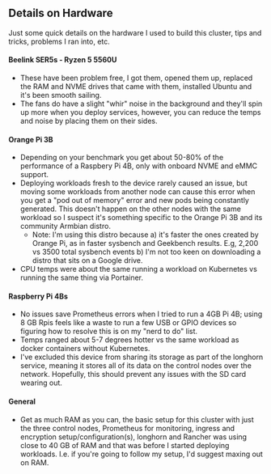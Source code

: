 ## Details on Hardware

Just some quick details on the hardware I used to build this cluster, tips and tricks, problems I ran into, etc. 


#### Beelink SER5s - Ryzen 5 5560U
* These have been problem free, I got them, opened them up, replaced the RAM and NVME drives that came with them, installed Ubuntu and it's been smooth sailing. 
* The fans do have a slight "whir" noise in the background and they'll spin up more when you deploy services, however, you can reduce the temps and noise by placing them on their sides.


#### Orange Pi 3B
* Depending on your benchmark you get about 50-80% of the performance of a Raspbery Pi 4B, only with onboard NVME and eMMC support.
* Deploying workloads fresh to the device rarely caused an issue, but moving some workloads from another node can cause this error when you get a "pod out of memory" error and new pods being constantly generated. This doesn't happen on the other nodes with the same workload so I suspect it's something specific to the Orange Pi 3B and its community Armbian distro. 
    * Note: I'm using this distro because a) it's faster the ones created by Orange Pi, as in faster sysbench and Geekbench results. E.g, 2,200 vs 3500 total sysbench events b) I'm not too keen on downloading a distro that sits on a Google drive. 
* CPU temps were about the same running a workload on Kubernetes vs running the same thing via Portainer. 

#### Raspberry Pi 4Bs 
* No issues save Prometheus errors when I tried to run a 4GB Pi 4B; using 8 GB Rpis feels like a waste to run a few USB or GPIO devices so figuring how to resolve this is on my "nerd to do" list. 
* Temps ranged about 5-7 degrees hotter vs the same workload as docker containers without Kubernetes. 
* I've excluded this device from sharing its storage as part of the longhorn service, meaning it stores all of its data on the control nodes over the network. Hopefully, this should prevent any issues with the SD card wearing out. 


#### General 
* Get as much RAM as you can, the basic setup for this cluster with just the three control nodes, Prometheus for monitoring, ingress and encryption setup/configuration(s), longhorn and Rancher was using close to 40 GB of RAM and that was before I started deploying workloads. I.e. if you're going to follow my setup, I'd suggest maxing out on RAM. 